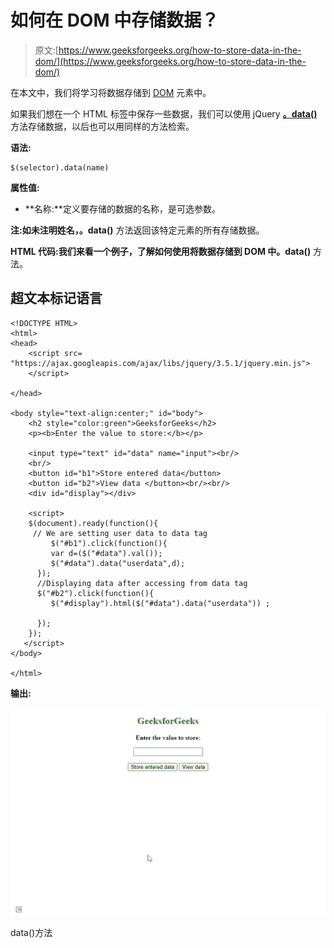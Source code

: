 # 如何在 DOM 中存储数据？

> 原文:[https://www.geeksforgeeks.org/how-to-store-data-in-the-dom/](https://www.geeksforgeeks.org/how-to-store-data-in-the-dom/)

在本文中，我们将学习将数据存储到 [DOM](https://www.geeksforgeeks.org/html-dom-html-object/) 元素中。

如果我们想在一个 HTML 标签中保存一些数据，我们可以使用 [](https://www.geeksforgeeks.org/jquery-data-with-examples/) jQuery [**。data()**](https://www.geeksforgeeks.org/jquery-data-with-examples/) 方法存储数据，以后也可以用同样的方法检索。

**语法:**

```htmlhtml
$(selector).data(name)
```

**属性值:**

*   **名称:**定义要存储的数据的名称，是可选参数。

**注:**如未注明姓名，**。data()** 方法返回该特定元素的所有存储数据。

**HTML 代码:**我们来看一个例子，了解如何使用**将数据存储到 DOM 中。data()** 方法。

## 超文本标记语言

```htmlhtml
<!DOCTYPE HTML>
<html>
<head>
    <script src=
"https://ajax.googleapis.com/ajax/libs/jquery/3.5.1/jquery.min.js">
    </script>

</head>

<body style="text-align:center;" id="body">
    <h2 style="color:green">GeeksforGeeks</h2>
    <p><b>Enter the value to store:</b></p>

    <input type="text" id="data" name="input"><br/>
    <br/>
    <button id="b1">Store entered data</button>
    <button id="b2">View data </button><br/><br/>
    <div id="display"></div>

    <script>
    $(document).ready(function(){
     // We are setting user data to data tag 
         $("#b1").click(function(){
         var d=($("#data").val());
         $("#data").data("userdata",d);
      });
      //Displaying data after accessing from data tag 
      $("#b2").click(function(){
         $("#display").html($("#data").data("userdata")) ;

      });
    });
   </script>
</body>

</html>
```

**输出:**

![](img/5597c7504fbbab2b40996711127e9678.png)

data()方法
